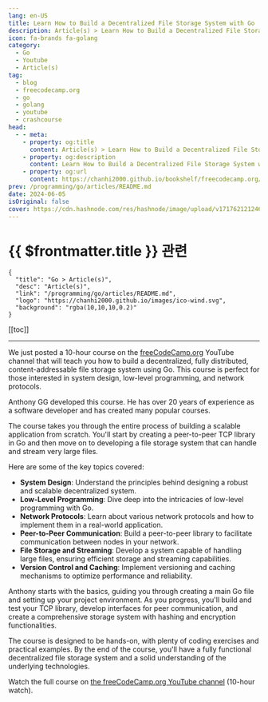 ```yaml
---
lang: en-US
title: Learn How to Build a Decentralized File Storage System with Go
description: Article(s) > Learn How to Build a Decentralized File Storage System with Go
icon: fa-brands fa-golang
category: 
  - Go
  - Youtube
  - Article(s)
tag: 
  - blog
  - freecodecamp.org
  - go
  - golang
  - youtube
  - crashcourse
head:
  - - meta:
    - property: og:title
      content: Article(s) > Learn How to Build a Decentralized File Storage System with Go
    - property: og:description
      content: Learn How to Build a Decentralized File Storage System with Go
    - property: og:url
      content: https://chanhi2000.github.io/bookshelf/freecodecamp.org/learn-how-to-build-a-decentralized-file-storage-system-with-go.html
prev: /programming/go/articles/README.md
date: 2024-06-05
isOriginal: false
cover: https://cdn.hashnode.com/res/hashnode/image/upload/v1717621212467/3ddb756b-de1e-4976-8196-4113e5851a9d.png
---
```


# {{ $frontmatter.title }} 관련

```component VPCard
{
  "title": "Go > Article(s)",
  "desc": "Article(s)",
  "link": "/programming/go/articles/README.md",
  "logo": "https://chanhi2000.github.io/images/ico-wind.svg",
  "background": "rgba(10,10,10,0.2)"
}
```

[[toc]]

---

<SiteInfo
  name="Learn How to Build a Decentralized File Storage System with Go"
  desc="We just posted a 10-hour course on the freeCodeCamp.org YouTube channel that will teach you how to build a decentralized, fully distributed, content-addressable file storage system using Go. This course is perfect for those interested in system desig..."
  url="https://freecodecamp.org/news/learn-how-to-build-a-decentralized-file-storage-system-with-go/"
  logo="https://cdn.freecodecamp.org/universal/favicons/favicon.ico"
  preview="https://cdn.hashnode.com/res/hashnode/image/upload/v1717621212467/3ddb756b-de1e-4976-8196-4113e5851a9d.png"/>

We just posted a 10-hour course on the [<FontIcon icon="fa-brands fa-free-code-camp"/>freeCodeCamp.org](https://freeCodeCamp.org) YouTube channel that will teach you how to build a decentralized, fully distributed, content-addressable file storage system using Go. This course is perfect for those interested in system design, low-level programming, and network protocols.

Anthony GG developed this course. He has over 20 years of experience as a software developer and has created many popular courses.

The course takes you through the entire process of building a scalable application from scratch. You'll start by creating a peer-to-peer TCP library in Go and then move on to developing a file storage system that can handle and stream very large files.

Here are some of the key topics covered:

- **System Design**: Understand the principles behind designing a robust and scalable decentralized system.
- **Low-Level Programming**: Dive deep into the intricacies of low-level programming with Go.
- **Network Protocols**: Learn about various network protocols and how to implement them in a real-world application.
- **Peer-to-Peer Communication**: Build a peer-to-peer library to facilitate communication between nodes in your network.
- **File Storage and Streaming**: Develop a system capable of handling large files, ensuring efficient storage and streaming capabilities.
- **Version Control and Caching**: Implement versioning and caching mechanisms to optimize performance and reliability.

Anthony starts with the basics, guiding you through creating a main Go file and setting up your project environment. As you progress, you'll build and test your TCP library, develop interfaces for peer communication, and create a comprehensive storage system with hashing and encryption functionalities.

The course is designed to be hands-on, with plenty of coding exercises and practical examples. By the end of the course, you'll have a fully functional decentralized file storage system and a solid understanding of the underlying technologies.

Watch the full course on [<FontIcon icon="fa-brands fa-youtube"/>the freeCodeCamp.org YouTube channel](youtu.be/IoY6bE--A54) (10-hour watch).

<VidStack src="youtube/IoY6bE--A54" />

